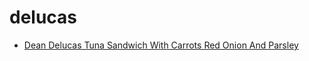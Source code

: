 # delucas

 * [Dean Delucas Tuna Sandwich With Carrots Red Onion And Parsley](../index/d/dean-delucas-tuna-sandwich-with-carrots-red-onion-and-parsley-358277.json)
